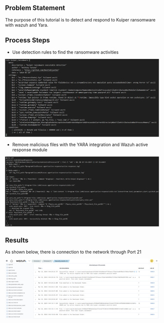 ## Problem Statement

The purpose of this tutorial is to detect and respond to Kuiper ransomware with wazuh and Yara.

## Process Steps

- Use detection rules to find the ransomware activities

![fim](https://github.com/sarkyzab/cs_1/blob/main/assets/pic11.PNG)

- Remove malicious files with the YARA integration and Wazuh active response module

![fim](https://github.com/sarkyzab/cs_1/blob/main/assets/pic12.PNG)


## Results
As shown below, there is connection to the network through Port 21

![fim](https://github.com/sarkyzab/cs_1/blob/main/assets/pic13.png)